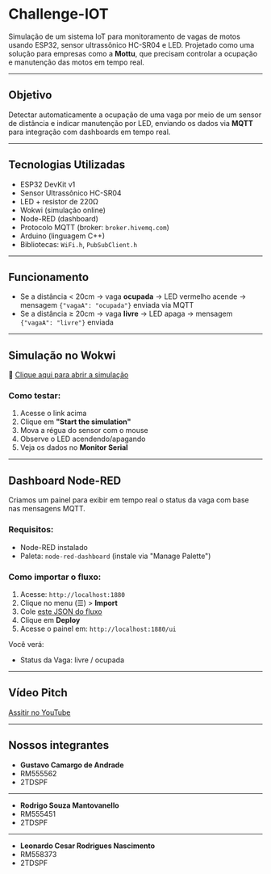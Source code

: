 # Challenge-IOT

Simulação de um sistema IoT para monitoramento de vagas de motos usando ESP32, sensor ultrassônico HC-SR04 e LED. Projetado como uma solução para empresas como a **Mottu**, que precisam controlar a ocupação e manutenção das motos em tempo real.

---

## Objetivo

Detectar automaticamente a ocupação de uma vaga por meio de um sensor de distância e indicar manutenção por LED, enviando os dados via **MQTT** para integração com dashboards em tempo real.

---

## Tecnologias Utilizadas

- ESP32 DevKit v1
- Sensor Ultrassônico HC-SR04
- LED + resistor de 220Ω
- Wokwi (simulação online)
- Node-RED (dashboard)
- Protocolo MQTT (broker: `broker.hivemq.com`)
- Arduino (linguagem C++)
- Bibliotecas: `WiFi.h`, `PubSubClient.h`

---

## Funcionamento

- Se a distância < 20cm → vaga **ocupada** → LED vermelho acende → mensagem `{"vagaA": "ocupada"}` enviada via MQTT
- Se a distância ≥ 20cm → vaga **livre** → LED apaga → mensagem `{"vagaA": "livre"}` enviada

---

## Simulação no Wokwi

🔗 [Clique aqui para abrir a simulação](https://wokwi.com/projects/431339679872230401)

### Como testar:

1. Acesse o link acima
2. Clique em **"Start the simulation"**
3. Mova a régua do sensor com o mouse
4. Observe o LED acendendo/apagando
5. Veja os dados no **Monitor Serial**

---

## Dashboard Node-RED

Criamos um painel para exibir em tempo real o status da vaga com base nas mensagens MQTT.

### Requisitos:
- Node-RED instalado
- Paleta: `node-red-dashboard` (instale via "Manage Palette")

### Como importar o fluxo:
1. Acesse: `http://localhost:1880`
2. Clique no menu (☰) > **Import**
3. Cole [este JSON do fluxo](./flow-node-red.json) 
4. Clique em **Deploy**
5. Acesse o painel em: `http://localhost:1880/ui`

Você verá:
- Status da Vaga: livre / ocupada

---

## Vídeo Pitch
[Assitir no YouTube](https://youtu.be/WvZojYpMwJ4)

---

## Nossos integrantes
- **Gustavo Camargo de Andrade**
- RM555562
- 2TDSPF
-------------------------------------------
- **Rodrigo Souza Mantovanello**
- RM555451
- 2TDSPF
-------------------------------------------
- **Leonardo Cesar Rodrigues Nascimento**
- RM558373
- 2TDSPF
